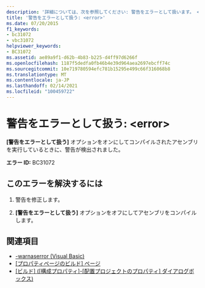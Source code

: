 ```yaml
---
description: '詳細については、次を参照してください: 警告をエラーとして扱います。 <error>'
title: '警告をエラーとして扱う: <error>'
ms.date: 07/20/2015
f1_keywords:
- bc31072
- vbc31072
helpviewer_keywords:
- BC31072
ms.assetid: ae89a9f1-d62b-4b83-b225-d4ff97d6266f
ms.openlocfilehash: 1187f5dedfa0fb46b4e39d964aea2697ebcff74c
ms.sourcegitcommit: 10e719780594efc781b15295e499c66f316068b8
ms.translationtype: MT
ms.contentlocale: ja-JP
ms.lasthandoff: 02/14/2021
ms.locfileid: "100459722"
---
```

# <a name="warning-treated-as-error-error"></a>警告をエラーとして扱う: \<error>

**[警告をエラーとして扱う]** オプションをオンにしてコンパイルされたアセンブリを実行しているときに、警告が検出されました。  
  
 **エラー ID:** BC31072  
  
## <a name="to-correct-this-error"></a>このエラーを解決するには  
  
1. 警告を修正します。  
  
2. **[警告をエラーとして扱う]** オプションをオフにしてアセンブリをコンパイルします。  
  
## <a name="see-also"></a>関連項目

- [-warnaserror (Visual Basic)](../reference/command-line-compiler/warnaserror.md)
- [[プロパティページのビルド] ページ](/previous-versions/visualstudio/visual-studio-2010/zxbs6ywz(v=vs.100))
- [[ビルド] ([構成プロパティ]-[配置プロジェクトのプロパティ] ダイアログボックス)](/previous-versions/visualstudio/visual-studio-2010/1befw7hy(v=vs.100))
